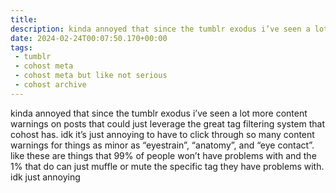 ```yaml
---
title:
description: kinda annoyed that since the tumblr exodus i’ve seen a lot more content warnings on posts that could just leverage the great tag filtering system that cohost has. idk it’s just annoying to have to click through so many content warnings for things as minor as “eyestrain”, “anatomy”, and “eye contact”. like these are things that 99% of people won’t have problems with and the 1% that do can just muffle or mute the specific tag they have problems with. idk just annoying
date: 2024-02-24T00:07:50.170+00:00
tags:
 - tumblr
 - cohost meta
 - cohost meta but like not serious
 - cohost archive
---
```

kinda annoyed that since the tumblr exodus i’ve seen a lot more content warnings on posts that could just leverage the great tag filtering system that cohost has. idk it’s just annoying to have to click through so many content warnings for things as minor as “eyestrain”, “anatomy”, and “eye contact”. like these are things that 99% of people won’t have problems with and the 1% that do can just muffle or mute the specific tag they have problems with. idk just annoying
